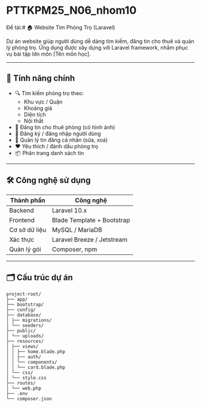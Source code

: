 # PTTKPM25_N06_nhom10
Đề tài:# 🏠 Website Tìm Phòng Trọ (Laravel)

Dự án website giúp người dùng dễ dàng tìm kiếm, đăng tin cho thuê và quản lý phòng trọ. Ứng dụng được xây dựng với Laravel framework, nhằm phục vụ bài tập lớn môn [Tên môn học].

---

## 🚀 Tính năng chính

- 🔍 Tìm kiếm phòng trọ theo:
  - Khu vực / Quận
  - Khoảng giá
  - Diện tích
  - Nội thất
- 📝 Đăng tin cho thuê phòng (có hình ảnh)
- 👤 Đăng ký / đăng nhập người dùng
- 📂 Quản lý tin đăng cá nhân (sửa, xoá)
- ❤️ Yêu thích / đánh dấu phòng trọ
- 📦 Phân trang danh sách tin

---

## 🛠️ Công nghệ sử dụng

| Thành phần | Công nghệ         |
|------------|-------------------|
| Backend    | Laravel 10.x       |
| Frontend   | Blade Template + Bootstrap |
| Cơ sở dữ liệu | MySQL / MariaDB    |
| Xác thực   | Laravel Breeze / Jetstream |
| Quản lý gói | Composer, npm       |

---

## 🗂️ Cấu trúc dự án
```
project-root/
├── app/
├── bootstrap/
├── config/
├── database/
│ ├── migrations/
│ └── seeders/
├── public/
│ └── uploads/
├── resources/
│ ├── views/
│ │ ├── home.blade.php
│ │ ├── auth/
│ │ └── components/
│ │ └── card.blade.php
│ └── css/
│ └── style.css
├── routes/
│ └── web.php
├── .env
└── composer.json
